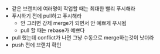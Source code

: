 - 같은 브랜치에 여러명이 작업할 때는 최대한 빨리 푸시해라
- 푸시하기 전에 pull하고 푸시해라
  - 안 그러면 강제 merge가 되면서 안 예쁘게 푸시됨
  - pull 할 때는 rebase가 예쁘다
- pull 했는데 conflict가 나면 그냥 수동으로 merge하는것이 낫더라
- push 전에 브랜치 확인